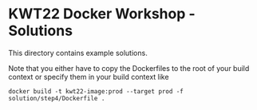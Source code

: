 # KWT22 Docker Workshop - Solutions

This directory contains example solutions.

Note that you either have to copy the Dockerfiles to the root of your build context or specify them in your build context like

```
docker build -t kwt22-image:prod --target prod -f solution/step4/Dockerfile .
```